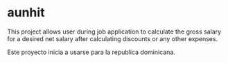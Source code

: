 # aunhit
This project allows user during job application to calculate the gross salary for a desired net salary after calculating discounts or any other expenses.

Este proyecto inicia a usarse para la republica dominicana. 
